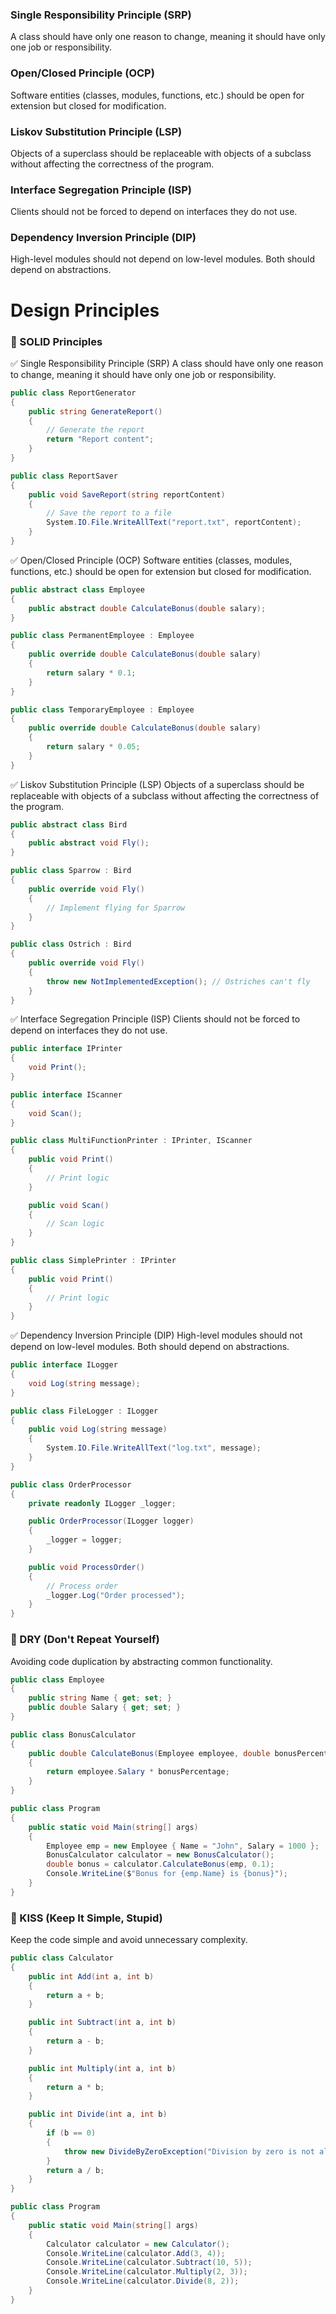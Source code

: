 ### Single Responsibility Principle (SRP)
A class should have only one reason to change, meaning it should have only one job or responsibility.
### Open/Closed Principle (OCP)
Software entities (classes, modules, functions, etc.) should be open for extension but closed for modification.
### Liskov Substitution Principle (LSP)
Objects of a superclass should be replaceable with objects of a subclass without affecting the correctness of the program.
### Interface Segregation Principle (ISP)
Clients should not be forced to depend on interfaces they do not use.
### Dependency Inversion Principle (DIP)
High-level modules should not depend on low-level modules. Both should depend on abstractions.


# Design Principles

### 🚀 SOLID Principles

✅ Single Responsibility Principle (SRP)
A class should have only one reason to change, meaning it should have only one job or responsibility.

```csharp
public class ReportGenerator
{
    public string GenerateReport()
    {
        // Generate the report
        return "Report content";
    }
}

public class ReportSaver
{
    public void SaveReport(string reportContent)
    {
        // Save the report to a file
        System.IO.File.WriteAllText("report.txt", reportContent);
    }
}
```

✅ Open/Closed Principle (OCP)
Software entities (classes, modules, functions, etc.) should be open for extension but closed for modification.

```csharp
public abstract class Employee
{
    public abstract double CalculateBonus(double salary);
}

public class PermanentEmployee : Employee
{
    public override double CalculateBonus(double salary)
    {
        return salary * 0.1;
    }
}

public class TemporaryEmployee : Employee
{
    public override double CalculateBonus(double salary)
    {
        return salary * 0.05;
    }
}
```

✅ Liskov Substitution Principle (LSP)
Objects of a superclass should be replaceable with objects of a subclass without affecting the correctness of the program.

```csharp
public abstract class Bird
{
    public abstract void Fly();
}

public class Sparrow : Bird
{
    public override void Fly()
    {
        // Implement flying for Sparrow
    }
}

public class Ostrich : Bird
{
    public override void Fly()
    {
        throw new NotImplementedException(); // Ostriches can't fly
    }
}
```

✅ Interface Segregation Principle (ISP)
Clients should not be forced to depend on interfaces they do not use.

```csharp
public interface IPrinter
{
    void Print();
}

public interface IScanner
{
    void Scan();
}

public class MultiFunctionPrinter : IPrinter, IScanner
{
    public void Print()
    {
        // Print logic
    }

    public void Scan()
    {
        // Scan logic
    }
}

public class SimplePrinter : IPrinter
{
    public void Print()
    {
        // Print logic
    }
}
```

✅ Dependency Inversion Principle (DIP)
High-level modules should not depend on low-level modules. Both should depend on abstractions.

```csharp
public interface ILogger
{
    void Log(string message);
}

public class FileLogger : ILogger
{
    public void Log(string message)
    {
        System.IO.File.WriteAllText("log.txt", message);
    }
}

public class OrderProcessor
{
    private readonly ILogger _logger;

    public OrderProcessor(ILogger logger)
    {
        _logger = logger;
    }

    public void ProcessOrder()
    {
        // Process order
        _logger.Log("Order processed");
    }
}
```

### 🚀 DRY (Don't Repeat Yourself)
Avoiding code duplication by abstracting common functionality.

```csharp
public class Employee
{
    public string Name { get; set; }
    public double Salary { get; set; }
}

public class BonusCalculator
{
    public double CalculateBonus(Employee employee, double bonusPercentage)
    {
        return employee.Salary * bonusPercentage;
    }
}

public class Program
{
    public static void Main(string[] args)
    {
        Employee emp = new Employee { Name = "John", Salary = 1000 };
        BonusCalculator calculator = new BonusCalculator();
        double bonus = calculator.CalculateBonus(emp, 0.1);
        Console.WriteLine($"Bonus for {emp.Name} is {bonus}");
    }
}
```

### 🚀 KISS (Keep It Simple, Stupid)
Keep the code simple and avoid unnecessary complexity.

```csharp
public class Calculator
{
    public int Add(int a, int b)
    {
        return a + b;
    }

    public int Subtract(int a, int b)
    {
        return a - b;
    }

    public int Multiply(int a, int b)
    {
        return a * b;
    }

    public int Divide(int a, int b)
    {
        if (b == 0)
        {
            throw new DivideByZeroException("Division by zero is not allowed.");
        }
        return a / b;
    }
}

public class Program
{
    public static void Main(string[] args)
    {
        Calculator calculator = new Calculator();
        Console.WriteLine(calculator.Add(3, 4));
        Console.WriteLine(calculator.Subtract(10, 5));
        Console.WriteLine(calculator.Multiply(2, 3));
        Console.WriteLine(calculator.Divide(8, 2));
    }
}
```
